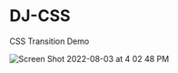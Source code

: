 # DJ-CSS
CSS Transition Demo

![Screen Shot 2022-08-03 at 4 02 48 PM](https://user-images.githubusercontent.com/27170951/182698881-c3e888b6-4e7e-48cf-9bfd-e1929ed651b4.png)
